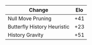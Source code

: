 | Change                      | Elo |
|-----------------------------|-----|
| Null Move Pruning           | +41 |
| Butterfly History Heuristic | +23 |
| History Gravity             | +51 |
